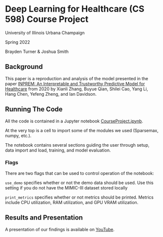 # Deep Learning for Healthcare (CS 598) Course Project

University of Illinois Urbana Champaign

Spring 2022

Brayden Turner & Joshua Smith


## Background
This paper is a reproduction and analysis of the model presented in the paper [INPREM: An Interpretable and Trustworthy Predictive Model for Healthcare](https://dl.acm.org/doi/10.1145/3394486.3403087) from 2020 by Xianli Zhang, Buyue Qian, Shilei Cao, Yang Li, Hang Chen, Yefeng Zheng, and Ian Davidson.

## Running The Code
All the code is contained in a Jupyter notebook [CourseProject.ipynb](https://github.com/braydenturner/DL4H_CourseProject/blob/main/CourseProject.ipynb). 

At the very top is a cell to import some of the modules we used (Sparsemax, numpy, etc.). 

The notebook contains several sections guiding the user through setup, data import and load, training, and model evaluation.


### Flags 

There are two flags that can be used to control operation of the notebook:

`use_demo` specifies whether or not the demo data should be used. Use this setting if you do not have the MIMIC-III dataset stored locally

`print_metrics` specifies whether or not metrics should be printed. Metrics include CPU utilization, RAM utilization, and GPU VRAM utilization.

## Results and Presentation

A presentation of our findings is available on [YouTube](https://youtu.be/8teJ8AcxOyM).
